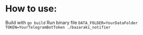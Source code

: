 # How to use:
Build with `go build`
Run binary file `DATA_FOLDER=YourDataFolder TOKEN=YourTelegramBotToken ./bazaraki_notifier`
